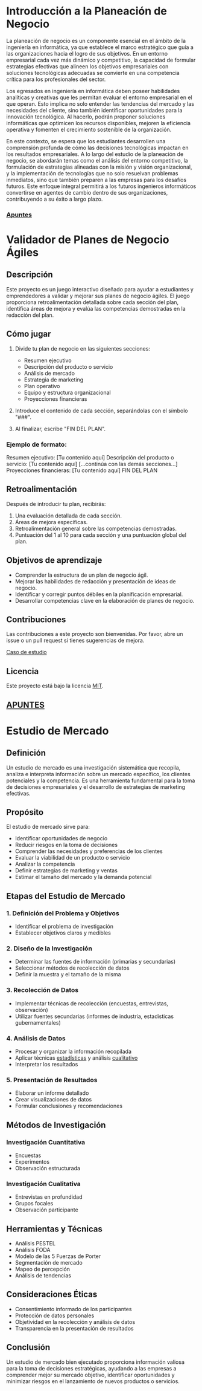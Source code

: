 # Introducción a la Planeación de Negocio

La planeación de negocio es un componente esencial en el ámbito de la ingeniería en informática, ya que establece el marco estratégico que guía a las organizaciones hacia el logro de sus objetivos. En un entorno empresarial cada vez más dinámico y competitivo, la capacidad de formular estrategias efectivas que alineen los objetivos empresariales con soluciones tecnológicas adecuadas se convierte en una competencia crítica para los profesionales del sector.

Los egresados en ingeniería en informática deben poseer habilidades analíticas y creativas que les permitan evaluar el entorno empresarial en el que operan. Esto implica no solo entender las tendencias del mercado y las necesidades del cliente, sino también identificar oportunidades para la innovación tecnológica. Al hacerlo, podrán proponer soluciones informáticas que optimicen los recursos disponibles, mejoren la eficiencia operativa y fomenten el crecimiento sostenible de la organización.

En este contexto, se espera que los estudiantes desarrollen una comprensión profunda de cómo las decisiones tecnológicas impactan en los resultados empresariales. A lo largo del estudio de la planeación de negocio, se abordarán temas como el análisis del entorno competitivo, la formulación de estrategias alineadas con la misión y visión organizacional, y la implementación de tecnologías que no solo resuelvan problemas inmediatos, sino que también preparen a las empresas para los desafíos futuros. Este enfoque integral permitirá a los futuros ingenieros informáticos convertirse en agentes de cambio dentro de sus organizaciones, contribuyendo a su éxito a largo plazo.
### [Apuntes](https://github.com/LeonRamos5366/SmartTeach/blob/main/informatica/Plan%20de%20Negocios%20y%20estado%20de%20resultados.pdf)

# Validador de Planes de Negocio Ágiles

## Descripción

Este proyecto es un juego interactivo diseñado para ayudar a estudiantes y emprendedores a validar y mejorar sus planes de negocio ágiles. El juego proporciona retroalimentación detallada sobre cada sección del plan, identifica áreas de mejora y evalúa las competencias demostradas en la redacción del plan.

## Cómo jugar

1. Divide tu plan de negocio en las siguientes secciones:
   - Resumen ejecutivo
   - Descripción del producto o servicio
   - Análisis de mercado
   - Estrategia de marketing
   - Plan operativo
   - Equipo y estructura organizacional
   - Proyecciones financieras

2. Introduce el contenido de cada sección, separándolas con el símbolo "###".

3. Al finalizar, escribe "FIN DEL PLAN".

### Ejemplo de formato:
Resumen ejecutivo: [Tu contenido aquí]
Descripción del producto o servicio: [Tu contenido aquí]
[...continúa con las demás secciones...]
Proyecciones financieras: [Tu contenido aquí]
FIN DEL PLAN


## Retroalimentación

Después de introducir tu plan, recibirás:

1. Una evaluación detallada de cada sección.
2. Áreas de mejora específicas.
3. Retroalimentación general sobre las competencias demostradas.
4. Puntuación del 1 al 10 para cada sección y una puntuación global del plan.

## Objetivos de aprendizaje

- Comprender la estructura de un plan de negocio ágil.
- Mejorar las habilidades de redacción y presentación de ideas de negocio.
- Identificar y corregir puntos débiles en la planificación empresarial.
- Desarrollar competencias clave en la elaboración de planes de negocio.

## Contribuciones

Las contribuciones a este proyecto son bienvenidas. Por favor, abre un issue o un pull request si tienes sugerencias de mejora.

[Caso de estudio](https://github.com/LeonRamos5366/SmartTeach/blob/main/informatica/Plan%20de%20Negocio%20TechRenew.docx) 

## Licencia

Este proyecto está bajo la licencia [MIT](https://opensource.org/licenses/MIT).

##
## [APUNTES]()
# Estudio de Mercado

## Definición

Un estudio de mercado es una investigación sistemática que recopila, analiza e interpreta información sobre un mercado específico, los clientes potenciales y la competencia. Es una herramienta fundamental para la toma de decisiones empresariales y el desarrollo de estrategias de marketing efectivas.

## Propósito

El estudio de mercado sirve para:

- Identificar oportunidades de negocio
- Reducir riesgos en la toma de decisiones
- Comprender las necesidades y preferencias de los clientes
- Evaluar la viabilidad de un producto o servicio
- Analizar la competencia
- Definir estrategias de marketing y ventas
- Estimar el tamaño del mercado y la demanda potencial

## Etapas del Estudio de Mercado

### 1. Definición del Problema y Objetivos

- Identificar el problema de investigación
- Establecer objetivos claros y medibles

### 2. Diseño de la Investigación

- Determinar las fuentes de información (primarias y secundarias)
- Seleccionar métodos de recolección de datos
- Definir la muestra y el tamaño de la misma

### 3. Recolección de Datos

- Implementar técnicas de recolección (encuestas, entrevistas, observación)
- Utilizar fuentes secundarias (informes de industria, estadísticas gubernamentales)

### 4. Análisis de Datos

- Procesar y organizar la información recopilada
- Aplicar técnicas [estadísticas](https://www.youtube.com/watch?v=FO4C5wh4-5w&list=PLDAF_u7fViPiGCXpPPPXM2XBEok9gKvad&index=3) y análisis [cualitativo](https://www.youtube.com/watch?v=rLxPxglBIMc&list=PLDAF_u7fViPiGCXpPPPXM2XBEok9gKvad&index=2)
- Interpretar los resultados

### 5. Presentación de Resultados

- Elaborar un informe detallado
- Crear visualizaciones de datos
- Formular conclusiones y recomendaciones

## Métodos de Investigación

### Investigación Cuantitativa

- Encuestas
- Experimentos
- Observación estructurada

### Investigación Cualitativa

- Entrevistas en profundidad
- Grupos focales
- Observación participante

## Herramientas y Técnicas

- Análisis PESTEL
- Análisis FODA
- Modelo de las 5 Fuerzas de Porter
- Segmentación de mercado
- Mapeo de percepción
- Análisis de tendencias

## Consideraciones Éticas

- Consentimiento informado de los participantes
- Protección de datos personales
- Objetividad en la recolección y análisis de datos
- Transparencia en la presentación de resultados

## Conclusión

Un estudio de mercado bien ejecutado proporciona información valiosa para la toma de decisiones estratégicas, ayudando a las empresas a comprender mejor su mercado objetivo, identificar oportunidades y minimizar riesgos en el lanzamiento de nuevos productos o servicios.

